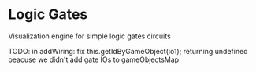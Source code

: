 # Logic Gates

Visualization engine for simple logic gates circuits

TODO: in addWiring: fix this.getIdByGameObject(io1); returning undefined beacuse we didn't add gate IOs to gameObjectsMap
